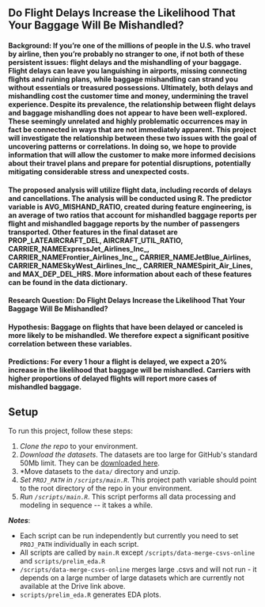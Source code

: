 ## Do Flight Delays Increase the Likelihood That Your Baggage Will Be Mishandled?

#### Background: If you’re one of the millions of people in the U.S. who travel by airline, then you’re probably no stranger to one, if not both of these persistent issues: flight delays and the mishandling of your baggage. Flight delays can leave you languishing in airports, missing connecting flights and ruining plans, while baggage mishandling can strand you without essentials or treasured possessions. Ultimately, both delays and mishandling cost the customer time and money, undermining the travel experience. Despite its prevalence, the relationship between flight delays and baggage mishandling does not appear to have been well-explored. These seemingly unrelated and highly problematic occurrences may in fact be connected in ways that are not immediately apparent. This project will investigate the relationship between these two issues with the goal of uncovering patterns or correlations. In doing so, we hope to provide information that will allow the customer to make more informed decisions about their travel plans and prepare for potential disruptions, potentially mitigating considerable stress and unexpected costs.

#### The proposed analysis will utilize flight data, including records of delays and cancellations.  The analysis will be conducted using R. The predictor variable is AVG_MISHAND_RATIO, created during feature engineering, is an average of two ratios that account for mishandled baggage reports per flight and mishandled baggage reports by the number of passengers transported. Other features in the final dataset are PROP_LATEAIRCRAFT_DEL, AIRCRAFT_UTIL_RATIO, CARRIER_NAMEExpressJet_Airlines_Inc_, CARRIER_NAMEFrontier_Airlines_Inc_, CARRIER_NAMEJetBlue_Airlines, CARRIER_NAMESkyWest_Airlines_Inc_, CARRIER_NAMESpirit_Air_Lines, and MAX_DEP_DEL_HRS. More information about each of these features can be found in the data dictionary. 

#### Research Question: Do Flight Delays Increase the Likelihood That Your Baggage Will Be Mishandled?

#### Hypothesis: Baggage on flights that have been delayed or canceled is more likely to be mishandled. We therefore expect a significant positive correlation between these variables.

#### Predictions:  For every 1 hour a flight is delayed, we expect a 20% increase in the likelihood that baggage will be mishandled. Carriers with higher proportions of delayed flights will report more cases of mishandled baggage. 

## Setup 

To run this project, follow these steps:

1. *Clone the repo* to your environment.
2. *Download the datasets*. The datasets are too large for GitHub's standard 50Mb limit. They can be [downloaded here](https://drive.google.com/drive/folders/1PZoEmxvO38UAgzIgKhfDqfICzB_NzIGV?usp=sharing).
3. *Move datasets to the `data/` directory and unzip.
4. *Set `PROJ_PATH` in `/scripts/main.R`*. This project path variable should point to the root directory of the repo in your environment.
4. *Run `/scripts/main.R`*. This script performs all data processing and modeling in sequence -- it takes a while.

***Notes***: 

- Each script can be run independently but currently you need to set `PROJ_PATH` individually in each script.
- All scripts are called by `main.R` except `/scripts/data-merge-csvs-online` and `scripts/prelim_eda.R`
- `/scripts/data-merge-csvs-online` merges large .csvs and will not run - it depends on a large number of large datasets which are currently not available at the Drive link above.
- `scripts/prelim_eda.R` generates EDA plots.


